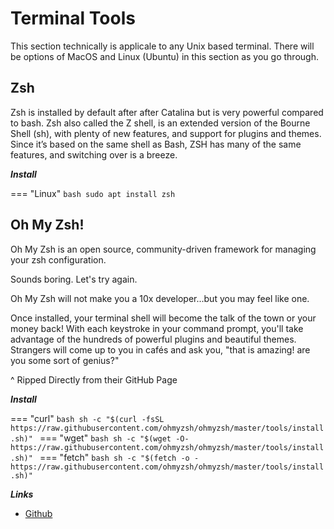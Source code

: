 # Terminal Tools
This section technically is applicale to any Unix based terminal. There will be options of MacOS and Linux (Ubuntu) in this section as you go through.

## Zsh
Zsh is installed by default after after Catalina but is very powerful compared to bash. Zsh also called the Z shell, is an extended version of the Bourne Shell (sh), with plenty of new features, and support for plugins and themes. Since it’s based on the same shell as Bash, ZSH has many of the same features, and switching over is a breeze.

***Install***

=== "Linux"
    ```bash
    sudo apt install zsh
    ```

## Oh My Zsh!
Oh My Zsh is an open source, community-driven framework for managing your zsh configuration.

Sounds boring. Let's try again.

Oh My Zsh will not make you a 10x developer...but you may feel like one.

Once installed, your terminal shell will become the talk of the town or your money back! With each keystroke in your command prompt, you'll take advantage of the hundreds of powerful plugins and beautiful themes. Strangers will come up to you in cafés and ask you, "that is amazing! are you some sort of genius?"

^ Ripped Directly from their GitHub Page

***Install***

=== "curl"
    ```bash
    sh -c "$(curl -fsSL https://raw.githubusercontent.com/ohmyzsh/ohmyzsh/master/tools/install.sh)"
    ```
=== "wget"
    ```bash
    sh -c "$(wget -O- https://raw.githubusercontent.com/ohmyzsh/ohmyzsh/master/tools/install.sh)"
    ```
=== "fetch"
    ```bash
    sh -c "$(fetch -o - https://raw.githubusercontent.com/ohmyzsh/ohmyzsh/master/tools/install.sh)"
    ```

***Links***

- [Github](https://github.com/ohmyzsh/ohmyzsh)
